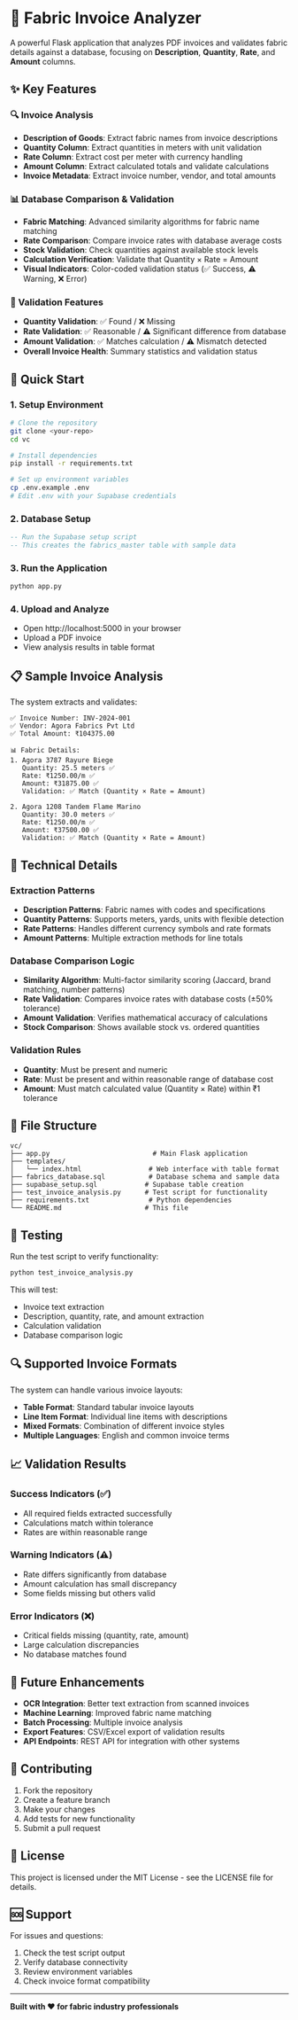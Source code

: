# 🧵 Fabric Invoice Analyzer

A powerful Flask application that analyzes PDF invoices and validates fabric details against a database, focusing on **Description**, **Quantity**, **Rate**, and **Amount** columns.

## ✨ Key Features

### 🔍 Invoice Analysis
- **Description of Goods**: Extract fabric names from invoice descriptions
- **Quantity Column**: Extract quantities in meters with unit validation
- **Rate Column**: Extract cost per meter with currency handling
- **Amount Column**: Extract calculated totals and validate calculations
- **Invoice Metadata**: Extract invoice number, vendor, and total amounts

### 📊 Database Comparison & Validation
- **Fabric Matching**: Advanced similarity algorithms for fabric name matching
- **Rate Comparison**: Compare invoice rates with database average costs
- **Stock Validation**: Check quantities against available stock levels
- **Calculation Verification**: Validate that Quantity × Rate = Amount
- **Visual Indicators**: Color-coded validation status (✅ Success, ⚠️ Warning, ❌ Error)

### 🎯 Validation Features
- **Quantity Validation**: ✅ Found / ❌ Missing
- **Rate Validation**: ✅ Reasonable / ⚠️ Significant difference from database
- **Amount Validation**: ✅ Matches calculation / ⚠️ Mismatch detected
- **Overall Invoice Health**: Summary statistics and validation status

## 🚀 Quick Start

### 1. Setup Environment
```bash
# Clone the repository
git clone <your-repo>
cd vc

# Install dependencies
pip install -r requirements.txt

# Set up environment variables
cp .env.example .env
# Edit .env with your Supabase credentials
```

### 2. Database Setup
```sql
-- Run the Supabase setup script
-- This creates the fabrics_master table with sample data
```

### 3. Run the Application
```bash
python app.py
```

### 4. Upload and Analyze
- Open http://localhost:5000 in your browser
- Upload a PDF invoice
- View analysis results in table format

## 📋 Sample Invoice Analysis

The system extracts and validates:

```
✅ Invoice Number: INV-2024-001
✅ Vendor: Agora Fabrics Pvt Ltd
✅ Total Amount: ₹104375.00

📊 Fabric Details:
1. Agora 3787 Rayure Biege
   Quantity: 25.5 meters ✅
   Rate: ₹1250.00/m ✅
   Amount: ₹31875.00 ✅
   Validation: ✅ Match (Quantity × Rate = Amount)

2. Agora 1208 Tandem Flame Marino
   Quantity: 30.0 meters ✅
   Rate: ₹1250.00/m ✅
   Amount: ₹37500.00 ✅
   Validation: ✅ Match (Quantity × Rate = Amount)
```

## 🔧 Technical Details

### Extraction Patterns
- **Description Patterns**: Fabric names with codes and specifications
- **Quantity Patterns**: Supports meters, yards, units with flexible detection
- **Rate Patterns**: Handles different currency symbols and rate formats
- **Amount Patterns**: Multiple extraction methods for line totals

### Database Comparison Logic
- **Similarity Algorithm**: Multi-factor similarity scoring (Jaccard, brand matching, number patterns)
- **Rate Validation**: Compares invoice rates with database costs (±50% tolerance)
- **Amount Validation**: Verifies mathematical accuracy of calculations
- **Stock Comparison**: Shows available stock vs. ordered quantities

### Validation Rules
- **Quantity**: Must be present and numeric
- **Rate**: Must be present and within reasonable range of database cost
- **Amount**: Must match calculated value (Quantity × Rate) within ₹1 tolerance

## 📁 File Structure

```
vc/
├── app.py                          # Main Flask application
├── templates/
│   └── index.html                 # Web interface with table format
├── fabrics_database.sql           # Database schema and sample data
├── supabase_setup.sql            # Supabase table creation
├── test_invoice_analysis.py      # Test script for functionality
├── requirements.txt               # Python dependencies
└── README.md                     # This file
```

## 🧪 Testing

Run the test script to verify functionality:

```bash
python test_invoice_analysis.py
```

This will test:
- Invoice text extraction
- Description, quantity, rate, and amount extraction
- Calculation validation
- Database comparison logic

## 🔍 Supported Invoice Formats

The system can handle various invoice layouts:
- **Table Format**: Standard tabular invoice layouts
- **Line Item Format**: Individual line items with descriptions
- **Mixed Formats**: Combination of different invoice styles
- **Multiple Languages**: English and common invoice terms

## 📈 Validation Results

### Success Indicators (✅)
- All required fields extracted successfully
- Calculations match within tolerance
- Rates are within reasonable range

### Warning Indicators (⚠️)
- Rate differs significantly from database
- Amount calculation has small discrepancy
- Some fields missing but others valid

### Error Indicators (❌)
- Critical fields missing (quantity, rate, amount)
- Large calculation discrepancies
- No database matches found

## 🚀 Future Enhancements

- **OCR Integration**: Better text extraction from scanned invoices
- **Machine Learning**: Improved fabric name matching
- **Batch Processing**: Multiple invoice analysis
- **Export Features**: CSV/Excel export of validation results
- **API Endpoints**: REST API for integration with other systems

## 🤝 Contributing

1. Fork the repository
2. Create a feature branch
3. Make your changes
4. Add tests for new functionality
5. Submit a pull request

## 📄 License

This project is licensed under the MIT License - see the LICENSE file for details.

## 🆘 Support

For issues and questions:
1. Check the test script output
2. Verify database connectivity
3. Review environment variables
4. Check invoice format compatibility

---

**Built with ❤️ for fabric industry professionals**
